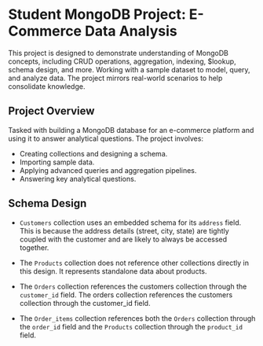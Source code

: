 # Student MongoDB Project: E-Commerce Data Analysis

This project is designed to demonstrate understanding of MongoDB concepts, including CRUD operations, aggregation, indexing, $lookup, schema design, and more. Working with a sample dataset to model, query, and analyze data. The project mirrors real-world scenarios to help consolidate knowledge.

## Project Overview

Tasked with building a MongoDB database for an e-commerce platform and using it to answer analytical questions. The project involves:

- Creating collections and designing a schema.
- Importing sample data.
- Applying advanced queries and aggregation pipelines.
- Answering key analytical questions.

## Schema Design

- `Customers` collection uses an embedded schema for its `address` field. This is because the address details (street, city, state) are tightly coupled with the customer and are likely to always be accessed together.

- The `Products` collection does not reference other collections directly in this design. It represents standalone data about products.

- The `Orders` collection references the customers collection through the `customer_id` field. The orders collection references the customers collection through the customer_id field.

- The `Order_items` collection references both the `Orders` collection through the `order_id` field and the `Products` collection through the `product_id` field.
